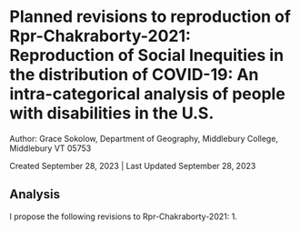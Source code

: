 # Planned revisions to reproduction of Rpr-Chakraborty-2021: Reproduction of Social Inequities in the distribution of COVID-19: An intra-categorical analysis of people with disabilities in the U.S.

Author: Grace Sokolow, Department of Geography, Middlebury College, Middlebury VT 05753   

Created September 28, 2023 | Last Updated September 28, 2023

## Analysis
I propose the following revisions to Rpr-Chakraborty-2021:
1. 